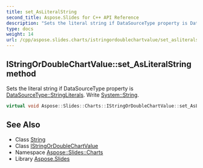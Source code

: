 ```yaml
---
title: set_AsLiteralString
second_title: Aspose.Slides for C++ API Reference
description: "Sets the literal string if DataSourceType property is DataSourceType::StringLiterals. Write System::String."
type: docs
weight: 14
url: /cpp/aspose.slides.charts/istringordoublechartvalue/set_asliteralstring/
---
```

## IStringOrDoubleChartValue::set_AsLiteralString method


Sets the literal string if DataSourceType property is [DataSourceType::StringLiterals](../../datasourcetype/). Write [System::String](../../../system/string/).

```cpp
virtual void Aspose::Slides::Charts::IStringOrDoubleChartValue::set_AsLiteralString(System::String value)=0
```

## See Also

* Class [String](../../../system/string/)
* Class [IStringOrDoubleChartValue](../)
* Namespace [Aspose::Slides::Charts](../../)
* Library [Aspose.Slides](../../../)
